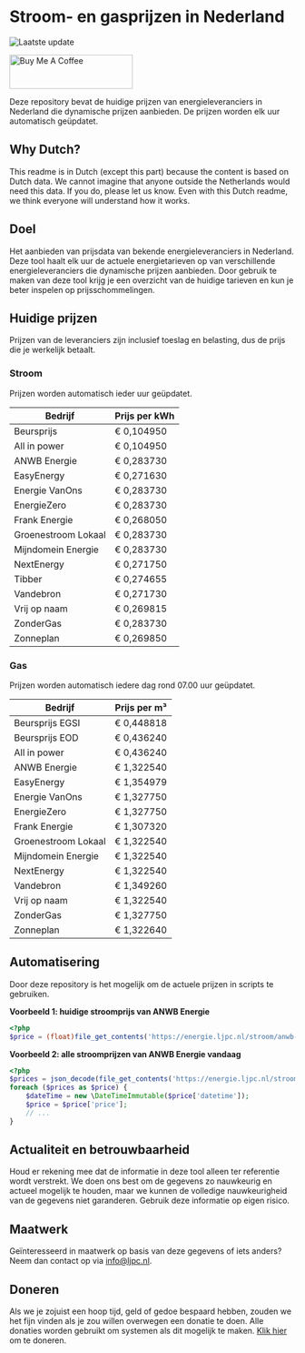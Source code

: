 # Stroom- en gasprijzen in Nederland

![Laatste update](https://img.shields.io/badge/laatste%20update-2025--03--04%2003%3A00%20CET-brightgreen)

<a href="https://www.buymeacoffee.com/Lars-" target="_blank"><img src="https://cdn.buymeacoffee.com/buttons/v2/default-orange.png" alt="Buy Me A Coffee" height="60" style="height: 60px !important;width: 217px !important;" ></a>

Deze repository bevat de huidige prijzen van energieleveranciers in Nederland die dynamische prijzen aanbieden. De prijzen worden elk uur automatisch geüpdatet.

## Why Dutch?

This readme is in Dutch (except this part) because the content is based on Dutch data. We cannot imagine that anyone outside the Netherlands would need this data. If you do, please let us know. Even with this Dutch readme, we think
everyone will understand how it works.

## Doel

Het aanbieden van prijsdata van bekende energieleveranciers in Nederland. Deze tool haalt elk uur de actuele energietarieven op van verschillende energieleveranciers die dynamische prijzen aanbieden. Door gebruik te maken van deze tool
krijg je een overzicht van de huidige tarieven en kun je beter inspelen op prijsschommelingen.

## Huidige prijzen

Prijzen van de leveranciers zijn inclusief toeslag en belasting, dus de prijs die je werkelijk betaalt.

### Stroom

Prijzen worden automatisch ieder uur geüpdatet.

 Bedrijf | Prijs per kWh 
---------|---------------
Beursprijs | € 0,104950
All in power | € 0,104950
ANWB Energie | € 0,283730
EasyEnergy | € 0,271630
Energie VanOns | € 0,283730
EnergieZero | € 0,283730
Frank Energie | € 0,268050
Groenestroom Lokaal | € 0,283730
Mijndomein Energie | € 0,283730
NextEnergy | € 0,271750
Tibber | € 0,274655
Vandebron | € 0,271730
Vrij op naam | € 0,269815
ZonderGas | € 0,283730
Zonneplan | € 0,269850


### Gas

Prijzen worden automatisch iedere dag rond 07.00 uur geüpdatet.

 Bedrijf | Prijs per m³ 
---------|--------------
Beursprijs EGSI | € 0,448818
Beursprijs EOD | € 0,436240
All in power | € 0,436240
ANWB Energie | € 1,322540
EasyEnergy | € 1,354979
Energie VanOns | € 1,327750
EnergieZero | € 1,327750
Frank Energie | € 1,307320
Groenestroom Lokaal | € 1,322540
Mijndomein Energie | € 1,322540
NextEnergy | € 1,322540
Vandebron | € 1,349260
Vrij op naam | € 1,322540
ZonderGas | € 1,327750
Zonneplan | € 1,322640


## Automatisering

Door deze repository is het mogelijk om de actuele prijzen in scripts te gebruiken.

**Voorbeeld 1: huidige stroomprijs van ANWB Energie**

```php
<?php
$price = (float)file_get_contents('https://energie.ljpc.nl/stroom/anwb-energie-nu.txt');

```

**Voorbeeld 2: alle stroomprijzen van ANWB Energie vandaag**

```php
<?php
$prices = json_decode(file_get_contents('https://energie.ljpc.nl/stroom/all-in-power-vandaag.json'),true);
foreach ($prices as $price) {
    $dateTime = new \DateTimeImmutable($price['datetime']);
    $price = $price['price'];
    // ...
}
```

## Actualiteit en betrouwbaarheid

Houd er rekening mee dat de informatie in deze tool alleen ter referentie wordt verstrekt. We doen ons best om de gegevens zo nauwkeurig en actueel mogelijk te houden, maar we kunnen de volledige nauwkeurigheid van de gegevens niet
garanderen. Gebruik deze informatie op eigen risico.

## Maatwerk

Geïnteresseerd in maatwerk op basis van deze gegevens of iets anders? Neem dan contact op
via [info@ljpc.nl](mailto:info@ljpc.nl?subject=Energie%20prijzen).

## Doneren

Als we je zojuist een hoop tijd, geld of gedoe bespaard hebben, zouden we het fijn vinden als je zou willen overwegen een
donatie te doen. Alle donaties worden gebruikt om systemen als dit mogelijk te
maken. [Klik hier](https://www.buymeacoffee.com/Lars-) om te doneren.
